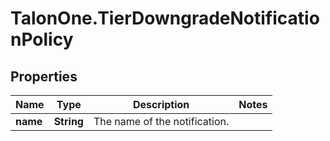 # TalonOne.TierDowngradeNotificationPolicy

## Properties

Name | Type | Description | Notes
------------ | ------------- | ------------- | -------------
**name** | **String** | The name of the notification. | 


